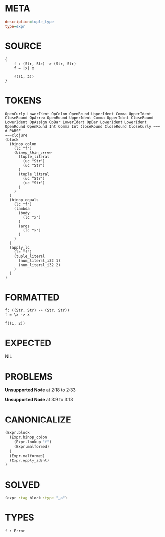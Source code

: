 # META
~~~ini
description=tuple_type
type=expr
~~~
# SOURCE
~~~roc
{
    f : (Str, Str) -> (Str, Str)
    f = |x| x

    f((1, 2))
}
~~~
# TOKENS
~~~text
OpenCurly LowerIdent OpColon OpenRound UpperIdent Comma UpperIdent CloseRound OpArrow OpenRound UpperIdent Comma UpperIdent CloseRound LowerIdent OpAssign OpBar LowerIdent OpBar LowerIdent LowerIdent OpenRound OpenRound Int Comma Int CloseRound CloseRound CloseCurly ~~~
# PARSE
~~~clojure
(block
  (binop_colon
    (lc "f")
    (binop_thin_arrow
      (tuple_literal
        (uc "Str")
        (uc "Str")
      )
      (tuple_literal
        (uc "Str")
        (uc "Str")
      )
    )
  )
  (binop_equals
    (lc "f")
    (lambda
      (body
        (lc "x")
      )
      (args
        (lc "x")
      )
    )
  )
  (apply_lc
    (lc "f")
    (tuple_literal
      (num_literal_i32 1)
      (num_literal_i32 2)
    )
  )
)
~~~
# FORMATTED
~~~roc
f: ((Str, Str) -> (Str, Str))
f = \x -> x

f((1, 2))
~~~
# EXPECTED
NIL
# PROBLEMS
**Unsupported Node**
at 2:18 to 2:33

**Unsupported Node**
at 3:9 to 3:13

# CANONICALIZE
~~~clojure
(Expr.block
  (Expr.binop_colon
    (Expr.lookup "f")
    (Expr.malformed)
  )
  (Expr.malformed)
  (Expr.apply_ident)
)
~~~
# SOLVED
~~~clojure
(expr :tag block :type "_a")
~~~
# TYPES
~~~roc
f : Error
~~~

